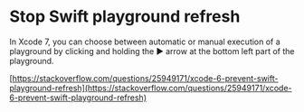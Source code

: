 # Stop Swift playground refresh

In Xcode 7, you can choose between automatic or manual execution of a playground by clicking and holding the ► arrow at the bottom left part of the playground.

[https://stackoverflow.com/questions/25949171/xcode-6-prevent-swift-playground-refresh](https://stackoverflow.com/questions/25949171/xcode-6-prevent-swift-playground-refresh)